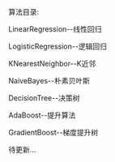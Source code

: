 算法目录:

LinearRegression--线性回归

LogisticRegression--逻辑回归

KNearestNeighbor--K近邻

NaiveBayes--朴素贝叶斯

DecisionTree--决策树

AdaBoost--提升算法

GradientBoost--梯度提升树

待更新...
